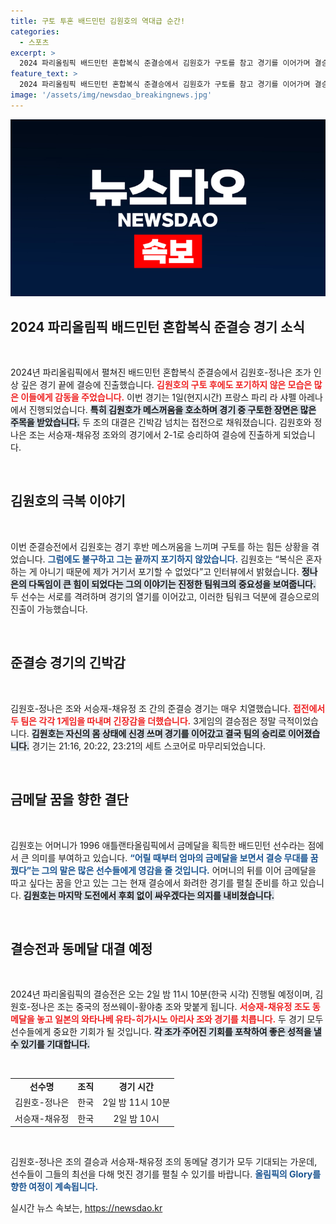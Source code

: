 ```yaml
---
title: 구토 투혼 배드민턴 김원호의 역대급 순간!
categories:
  - 스포츠
excerpt: >
  2024 파리올림픽 배드민턴 혼합복식 준결승에서 김원호가 구토를 참고 경기를 이어가며 결승 진출을 이끌어냈다. 팀원 정나은의 응원 속에 최선을 다한 이들의 감동적인 투혼이 화제다!
feature_text: >
  2024 파리올림픽 배드민턴 혼합복식 준결승에서 김원호가 구토를 참고 경기를 이어가며 결승 진출을 이끌어냈다. 팀원 정나은의 응원 속에 최선을 다한 이들의 감동적인 투혼이 화제다!
image: '/assets/img/newsdao_breakingnews.jpg'
---
```


<p><img src="/assets/img/newsdao_breakingnews.jpg" alt="flaretime 속보" /></p>

<h2 data-ke-size="size26">2024 파리올림픽 배드민턴 혼합복식 준결승 경기 소식</h2>

<p data-ke-size="size16">&nbsp;</p>

<p>2024년 파리올림픽에서 펼쳐진 배드민턴 혼합복식 준결승에서 김원호-정나은 조가 인상 깊은 경기 끝에 결승에 진출했습니다. <b><span style="color: #ee2323;">김원호의 구토 후에도 포기하지 않은 모습은 많은 이들에게 감동을 주었습니다.</span></b> 이번 경기는 1일(현지시간) 프랑스 파리 라 샤펠 아레나에서 진행되었습니다. <b><span style="background-color: #21538527;">특히 김원호가 메스꺼움을 호소하며 경기 중 구토한 장면은 많은 주목을 받았습니다.</span></b> 두 조의 대결은 긴박감 넘치는 접전으로 채워졌습니다. 김원호와 정나은 조는 서승재-채유정 조와의 경기에서 2-1로 승리하여 결승에 진출하게 되었습니다. </p>

<p data-ke-size="size16">&nbsp;</p>

<h2 data-ke-size="size26">김원호의 극복 이야기</h2>

<p data-ke-size="size16">&nbsp;</p>

<p>이번 준결승전에서 김원호는 경기 후반 메스꺼움을 느끼며 구토를 하는 힘든 상황을 겪었습니다. <b><span style="color: #1a5490;">그럼에도 불구하고 그는 끝까지 포기하지 않았습니다.</span></b> 김원호는 “복식은 혼자 하는 게 아니기 때문에 제가 거기서 포기할 수 없었다”고 인터뷰에서 밝혔습니다. <b><span style="background-color: #21538527;">정나은의 다독임이 큰 힘이 되었다는 그의 이야기는 진정한 팀워크의 중요성을 보여줍니다.</span></b> 두 선수는 서로를 격려하며 경기의 열기를 이어갔고, 이러한 팀워크 덕분에 결승으로의 진출이 가능했습니다. </p>

<p data-ke-size="size16">&nbsp;</p>

<h2 data-ke-size="size26">준결승 경기의 긴박감</h2>

<p data-ke-size="size16">&nbsp;</p>

<p>김원호-정나은 조와 서승재-채유정 조 간의 준결승 경기는 매우 치열했습니다. <b><span style="color: #ee2323;">접전에서 두 팀은 각각 1게임을 따내며 긴장감을 더했습니다.</span></b> 3게임의 결승점은 정말 극적이었습니다. <b><span style="background-color: #21538527;">김원호는 자신의 몸 상태에 신경 쓰며 경기를 이어갔고 결국 팀의 승리로 이어졌습니다.</span></b> 경기는 21:16, 20:22, 23:21의 세트 스코어로 마무리되었습니다. </p>

<p data-ke-size="size16">&nbsp;</p>

<h2 data-ke-size="size26">금메달 꿈을 향한 결단</h2>

<p data-ke-size="size16">&nbsp;</p>

<p>김원호는 어머니가 1996 애틀랜타올림픽에서 금메달을 획득한 배드민턴 선수라는 점에서 큰 의미를 부여하고 있습니다. <b><span style="color: #1a5490;">“어릴 때부터 엄마의 금메달을 보면서 결승 무대를 꿈꿨다”는 그의 말은 많은 선수들에게 영감을 줄 것입니다.</span></b> 어머니의 뒤를 이어 금메달을 따고 싶다는 꿈을 안고 있는 그는 현재 결승에서 화려한 경기를 펼칠 준비를 하고 있습니다. <b><span style="background-color: #21538527;">김원호는 마지막 도전에서 후회 없이 싸우겠다는 의지를 내비쳤습니다.</span></b> </p>

<p data-ke-size="size16">&nbsp;</p>

<h2 data-ke-size="size26">결승전과 동메달 대결 예정</h2>

<p data-ke-size="size16">&nbsp;</p>

<p>2024년 파리올림픽의 결승전은 오는 2일 밤 11시 10분(한국 시각) 진행될 예정이며, 김원호-정나은 조는 중국의 정쓰웨이-황야충 조와 맞붙게 됩니다. <b><span style="color: #ee2323;">서승재-채유정 조도 동메달을 놓고 일본의 와타나베 유타-히가시노 아리사 조와 경기를 치릅니다.</span></b> 두 경기 모두 선수들에게 중요한 기회가 될 것입니다. <b><span style="background-color: #21538527;">각 조가 주어진 기회를 포착하여 좋은 성적을 낼 수 있기를 기대합니다.</span></b> </p>

<p data-ke-size="size16">&nbsp;</p>

<table style="width: 100%; border-collapse: collapse;">
<tr>
<td style="text-align: center; height: 17px;"><b>선수명</b></td>
<td style="text-align: center; height: 17px;"><b>조직</b></td>
<td style="text-align: center; height: 17px;"><b>경기 시간</b></td>
</tr>
<tr>
<td style="text-align: center; height: 17px;">김원호-정나은</td>
<td style="text-align: center; height: 17px;">한국</td>
<td style="text-align: center; height: 17px;">2일 밤 11시 10분</td>
</tr>
<tr>
<td style="text-align: center; height: 17px;">서승재-채유정</td>
<td style="text-align: center; height: 17px;">한국</td>
<td style="text-align: center; height: 17px;">2일 밤 10시</td>
</tr>
</table>

<p data-ke-size="size16">&nbsp;</p>

<p>김원호-정나은 조의 결승과 서승재-채유정 조의 동메달 경기가 모두 기대되는 가운데, 선수들이 그들의 최선을 다해 멋진 경기를 펼칠 수 있기를 바랍니다. <b><span style="color: #1a5490;">올림픽의 Glory를 향한 여정이 계속됩니다.</span></b></p>
실시간 뉴스 속보는, <a href="https://newsdao.kr" rel="dofollow">https://newsdao.kr</a>


